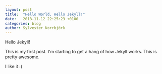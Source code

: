 ```yaml
---
layout: post
title:  "Hello World, Hello Jekyll!"
date:   2018-11-12 22:25:23 +0100
categories: blog
author: Sylvester Norrbjörk
---
```

Hello Jekyll!

This is my first post. I'm starting to get a hang of how Jekyll works. This is pretty awesome.

I like it :)